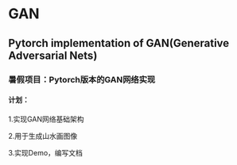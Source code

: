 # GAN

## Pytorch implementation of GAN(Generative Adversarial Nets)

### 暑假项目：Pytorch版本的GAN网络实现

#### 计划：

1.实现GAN网络基础架构

2.用于生成山水画图像

3.实现Demo，编写文档

